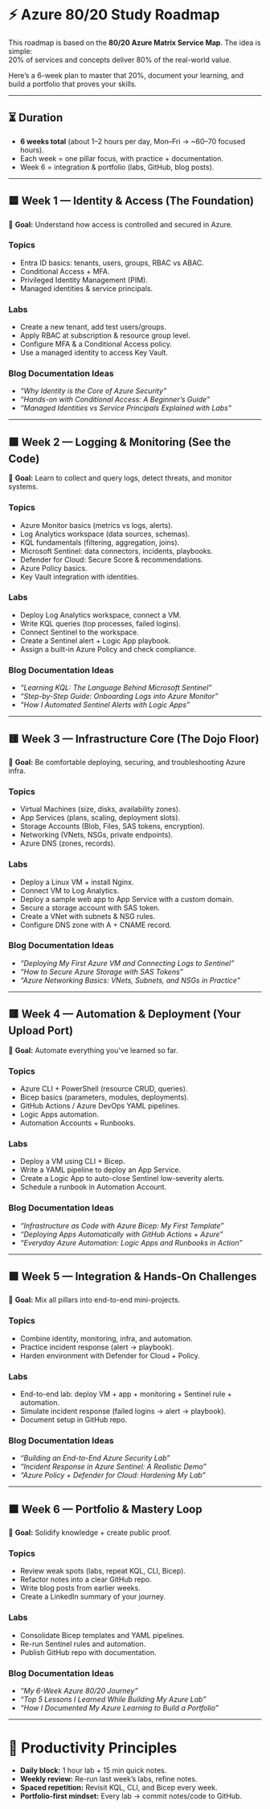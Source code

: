 # ⚡ Azure 80/20 Study Roadmap

This roadmap is based on the **80/20 Azure Matrix Service Map**. The idea is simple:  
20% of services and concepts deliver 80% of the real-world value.  

Here’s a 6-week plan to master that 20%, document your learning, and build a portfolio that proves your skills.

---

## ⏳ Duration
- **6 weeks total** (about 1–2 hours per day, Mon–Fri → ~60–70 focused hours).
- Each week = one pillar focus, with practice + documentation.
- Week 6 = integration & portfolio (labs, GitHub, blog posts).

---

## 🟦 Week 1 — Identity & Access (The Foundation)
🎯 **Goal:** Understand how access is controlled and secured in Azure.

### Topics
- Entra ID basics: tenants, users, groups, RBAC vs ABAC.
- Conditional Access + MFA.
- Privileged Identity Management (PIM).
- Managed identities & service principals.

### Labs
- Create a new tenant, add test users/groups.
- Apply RBAC at subscription & resource group level.
- Configure MFA & a Conditional Access policy.
- Use a managed identity to access Key Vault.

### Blog Documentation Ideas
- *“Why Identity is the Core of Azure Security”*
- *“Hands-on with Conditional Access: A Beginner’s Guide”*
- *“Managed Identities vs Service Principals Explained with Labs”*

---

## 🟩 Week 2 — Logging & Monitoring (See the Code)
🎯 **Goal:** Learn to collect and query logs, detect threats, and monitor systems.

### Topics
- Azure Monitor basics (metrics vs logs, alerts).
- Log Analytics workspace (data sources, schemas).
- KQL fundamentals (filtering, aggregation, joins).
- Microsoft Sentinel: data connectors, incidents, playbooks.
- Defender for Cloud: Secure Score & recommendations.
- Azure Policy basics.
- Key Vault integration with identities.

### Labs
- Deploy Log Analytics workspace, connect a VM.
- Write KQL queries (top processes, failed logins).
- Connect Sentinel to the workspace.
- Create a Sentinel alert + Logic App playbook.
- Assign a built-in Azure Policy and check compliance.

### Blog Documentation Ideas
- *“Learning KQL: The Language Behind Microsoft Sentinel”*
- *“Step-by-Step Guide: Onboarding Logs into Azure Monitor”*
- *“How I Automated Sentinel Alerts with Logic Apps”*

---

## 🟨 Week 3 — Infrastructure Core (The Dojo Floor)
🎯 **Goal:** Be comfortable deploying, securing, and troubleshooting Azure infra.

### Topics
- Virtual Machines (size, disks, availability zones).
- App Services (plans, scaling, deployment slots).
- Storage Accounts (Blob, Files, SAS tokens, encryption).
- Networking (VNets, NSGs, private endpoints).
- Azure DNS (zones, records).

### Labs
- Deploy a Linux VM + install Nginx.
- Connect VM to Log Analytics.
- Deploy a sample web app to App Service with a custom domain.
- Secure a storage account with SAS token.
- Create a VNet with subnets & NSG rules.
- Configure DNS zone with A + CNAME record.

### Blog Documentation Ideas
- *“Deploying My First Azure VM and Connecting Logs to Sentinel”*
- *“How to Secure Azure Storage with SAS Tokens”*
- *“Azure Networking Basics: VNets, Subnets, and NSGs in Practice”*

---

## 🟥 Week 4 — Automation & Deployment (Your Upload Port)
🎯 **Goal:** Automate everything you’ve learned so far.

### Topics
- Azure CLI + PowerShell (resource CRUD, queries).
- Bicep basics (parameters, modules, deployments).
- GitHub Actions / Azure DevOps YAML pipelines.
- Logic Apps automation.
- Automation Accounts + Runbooks.

### Labs
- Deploy a VM using CLI + Bicep.
- Write a YAML pipeline to deploy an App Service.
- Create a Logic App to auto-close Sentinel low-severity alerts.
- Schedule a runbook in Automation Account.

### Blog Documentation Ideas
- *“Infrastructure as Code with Azure Bicep: My First Template”*
- *“Deploying Apps Automatically with GitHub Actions + Azure”*
- *“Everyday Azure Automation: Logic Apps and Runbooks in Action”*

---

## 🟪 Week 5 — Integration & Hands-On Challenges
🎯 **Goal:** Mix all pillars into end-to-end mini-projects.

### Topics
- Combine identity, monitoring, infra, and automation.
- Practice incident response (alert → playbook).
- Harden environment with Defender for Cloud + Policy.

### Labs
- End-to-end lab: deploy VM + app + monitoring + Sentinel rule + automation.
- Simulate incident response (failed logins → alert → playbook).
- Document setup in GitHub repo.

### Blog Documentation Ideas
- *“Building an End-to-End Azure Security Lab”*
- *“Incident Response in Azure Sentinel: A Realistic Demo”*
- *“Azure Policy + Defender for Cloud: Hardening My Lab”*

---

## 🟫 Week 6 — Portfolio & Mastery Loop
🎯 **Goal:** Solidify knowledge + create public proof.

### Topics
- Review weak spots (labs, repeat KQL, CLI, Bicep).
- Refactor notes into a clear GitHub repo.
- Write blog posts from earlier weeks.
- Create a LinkedIn summary of your journey.

### Labs
- Consolidate Bicep templates and YAML pipelines.
- Re-run Sentinel rules and automation.
- Publish GitHub repo with documentation.

### Blog Documentation Ideas
- *“My 6-Week Azure 80/20 Journey”*
- *“Top 5 Lessons I Learned While Building My Azure Lab”*
- *“How I Documented My Azure Learning to Build a Portfolio”*

---

# 🧩 Productivity Principles
- **Daily block:** 1 hour lab + 15 min quick notes.
- **Weekly review:** Re-run last week’s labs, refine notes.
- **Spaced repetition:** Revisit KQL, CLI, and Bicep every week.
- **Portfolio-first mindset:** Every lab → commit notes/code to GitHub.
